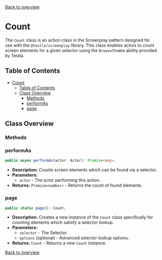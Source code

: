 [Back to overview](../../screenplay_elements.md)

# Count

The `Count` class is an action class in the Screenplay pattern designed for use with the `@testla/screenplay` library. This class enables actors to count screen elements for a given selector using the `BrowseTheWeb` ability provided by Testla.

## Table of Contents

- [Count](#count)
  - [Table of Contents](#table-of-contents)
  - [Class Overview](#class-overview)
    - [Methods](#methods)
    - [performAs](#performas)
    - [page](#page)

## Class Overview

### Methods

### performAs

```typescript
public async performAs(actor: Actor): Promise<any>;
```

- **Description:** Counts screen elements which can be found via a selector.
- **Parameters:**
  - `actor` - The actor performing this action.
- **Returns:** `Promise<number>` - Returns the count of found elements.

### page

```typescript
public static page(): Count;
```

- **Description:** Creates a new instance of the `Count` class specifically for counting elements which satisfy a selector lookup.
- **Parameters:**
  - `selector` - The Selector.
  - `options` (optional) - Advanced selector lookup options.
- **Returns:** `Count` - Returns a new `Count` instance.

[Back to overview](../../screenplay_elements.md)